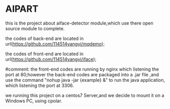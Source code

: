 # AIPART

this is the project about aiface-detector module,which use there open source module to complete.

the codes of back-end are located in url(https://github.com/114514yangyi/mqdemo);

the codes of front-end are located in url(https://github.com/114514yangyi/iface);

#comment:
the front-end codes are running by nginx which listening the port at 80;however the back-end codes are packaged into a .jar file ,and use the command "nohup java -jar {example} &" to run the java application, which listening the port  at 3306.

we running this project  on a centos7 Server,and we decide to mount it on a Windows PC, using cpolar. 
